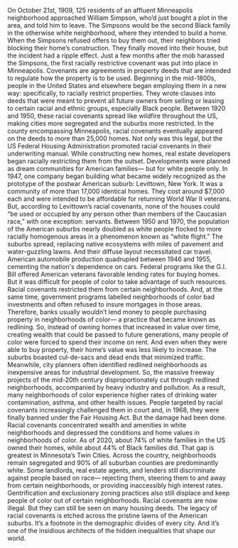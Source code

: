 On October 21st, 1909, 125 residents  of an affluent Minneapolis neighborhood approached William Simpson, who’d just bought a plot in the area, and told him to leave. The Simpsons would be the second  Black family in the otherwise white neighborhood,   where they intended to build a home. When the Simpsons refused offers  to buy them out, their neighbors tried blocking their home’s construction. They finally moved into their house,  but the incident had a ripple effect. Just a few months  after the mob harassed the Simpsons, the first racially restrictive covenant was put into place in Minneapolis. Covenants are agreements in property deeds that are intended to regulate how the property is to be used. Beginning in the mid-1800s, people in the United States and elsewhere began employing them in a new way: specifically,  to racially restrict properties. They wrote clauses into deeds that were  meant to prevent  all future owners from selling or leasing  to certain racial and ethnic groups, especially Black people. Between 1920 and 1950, these racial covenants spread like wildfire throughout the US, making cities more segregated  and the suburbs more restricted. In the county encompassing Minneapolis, racial covenants eventually appeared  on the deeds to more than 25,000 homes. Not only was this legal, but the US Federal Housing Administration promoted racial covenants  in their underwriting manual. While constructing new homes, real estate developers began racially restricting them from the outset. Developments were planned as dream communities for American families— but for white people only. In 1947, one company began building what became widely recognized as the prototype of the postwar American suburb: Levittown, New York. It was a community  of more than 17,000 identical homes. They cost around $7,000 each  and were intended to be affordable for returning World War II veterans. But, according to Levittown’s  racial covenants, none of the houses could “be used or occupied by any person  other than members of the Caucasian race,” with one exception: servants. Between 1950 and 1970, the population of the American suburbs nearly doubled as white people flocked  to more racially homogenous areas in a phenomenon known as “white flight.” The suburbs spread, replacing native ecosystems with miles of pavement and water-guzzling lawns. And their diffuse layout necessitated car travel. American automobile production quadrupled between 1946 and 1955, cementing the nation's dependence on cars. Federal programs like the G.I. Bill offered American veterans favorable lending rates for buying homes. But it was difficult for people of color to take advantage of such resources. Racial covenants restricted them from certain neighborhoods. And, at the same time, government programs labelled neighborhoods of color bad investments and often refused to insure mortgages in those areas. Therefore, banks usually wouldn’t lend money to people purchasing property in neighborhoods of color— a practice that became known as redlining. So, instead of owning homes  that increased in value over time, creating wealth that could be passed to future generations, many people of color were forced to spend their income on rent. And even when they were able  to buy property, their home’s value was less likely to increase. The suburbs boasted cul-de-sacs  and dead ends that minimized traffic. Meanwhile, city planners often identified redlined neighborhoods as inexpensive areas  for industrial development. So, the massive freeway projects  of the mid-20th century disproportionately cut  through redlined neighborhoods, accompanied by heavy industry and pollution. As a result, many neighborhoods of color experience higher rates of drinking water contamination, asthma, and other health issues. People targeted by racial covenants increasingly challenged them in court and, in 1968, they were finally banned under the Fair Housing Act. But the damage had been done. Racial covenants concentrated wealth and amenities in white neighborhoods and depressed the conditions  and home values in neighborhoods of color. As of 2020, about 74% of white families  in the US owned their homes, while about 44% of Black families did. That gap is greatest  in Minnesota’s Twin Cities. Across the country, neighborhoods remain segregated and 90% of all suburban counties are predominantly white. Some landlords, real estate agents, and lenders still discriminate against people  based on race— rejecting them, steering them to and away  from certain neighborhoods, or providing inaccessibly high interest rates. Gentrification and exclusionary  zoning practices also still displace and keep people of color out of certain neighborhoods. Racial covenants are now illegal. But they can still be seen on many housing deeds. The legacy of racial covenants is etched across the pristine lawns of the American suburbs. It’s a footnote in the demographic divides of every city. And it’s one of the insidious architects of the hidden inequalities that shape our world. 
